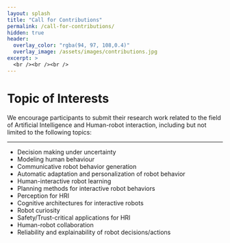 ```yaml
---
layout: splash
title: "Call for Contributions"
permalink: /call-for-contributions/
hidden: true
header:
  overlay_color: "rgba(94, 97, 108,0.4)"
  overlay_image: /assets/images/contributions.jpg
excerpt: >
  <br /><br /><br />
---
```


# Topic of Interests

We encourage participants to submit their research work related to the field of Artificial 
Intelligence and Human-robot interaction, including but not limited to the following topics:

---

- Decision making under uncertainty
- Modeling human behaviour
- Communicative robot behavior generation
- Automatic adaptation and personalization of robot behavior
- Human-interactive robot learning
- Planning methods for interactive robot behaviors
- Perception for HRI
- Cognitive architectures for interactive robots
- Robot curiosity
- Safety/Trust-critical applications for HRI
- Human-robot collaboration
- Reliability and explainability of robot decisions/actions